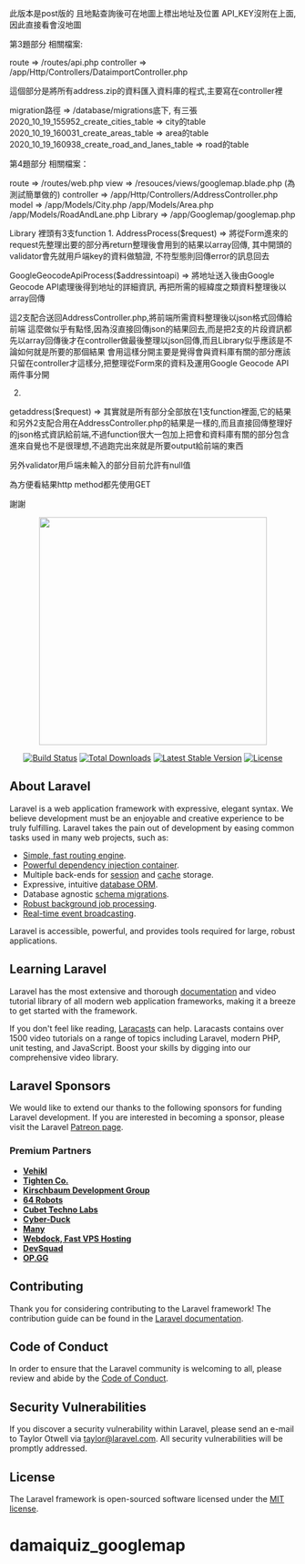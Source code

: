 此版本是post版的
且地點查詢後可在地圖上標出地址及位置
API_KEY沒附在上面,因此直接看會沒地圖

第3題部分
相關檔案:

route => /routes/api.php 
controller => /app/Http/Controllers/DataimportController.php

這個部分是將所有address.zip的資料匯入資料庫的程式,主要寫在controller裡

migration路徑 => /database/migrations底下, 有三張
2020_10_19_155952_create_cities_table => city的table
2020_10_19_160031_create_areas_table => area的table
2020_10_19_160938_create_road_and_lanes_table => road的table

第4題部分
相關檔案：

route => /routes/web.php
view => /resouces/views/googlemap.blade.php    (為測試簡單做的)
controller => /app/Http/Controllers/AddressController.php
model => /app/Models/City.php
	     /app/Models/Area.php
	     /app/Models/RoadAndLane.php
Library => /app/Googlemap/googlemap.php

Library 裡頭有3支function
1.
AddressProcess($request) => 將從Form進來的 request先整理出要的部分再return整理後會用到的結果以array回傳, 其中開頭的validator會先就用戶端key的資料做驗證, 不符型態則回傳error的訊息回去

GoogleGeocodeApiProcess($addressintoapi) => 將地址送入後由Google Geocode API處理後得到地址的詳細資訊, 再把所需的經緯度之類資料整理後以array回傳

這2支配合送回AddressController.php,將前端所需資料整理後以json格式回傳給前端
這麼做似乎有點怪,因為沒直接回傳json的結果回去,而是把2支的片段資訊都先以array回傳後才在controller做最後整理以json回傳,而且Library似乎應該是不論如何就是所要的那個結果
會用這樣分開主要是覺得會與資料庫有關的部分應該只留在controller才這樣分,把整理從Form來的資料及運用Google Geocode API兩件事分開

2.
getaddress($request) => 其實就是所有部分全部放在1支function裡面,它的結果和另外2支配合用在AddressController.php的結果是一樣的,而且直接回傳整理好的json格式資訊給前端,不過function很大一包加上把會和資料庫有關的部分包含進來自覺也不是很理想,不過跑完出來就是所要output給前端的東西

另外validator用戶端未輸入的部分目前允許有null值

為方便看結果http method都先使用GET

謝謝　

<p align="center"><a href="https://laravel.com" target="_blank"><img src="https://raw.githubusercontent.com/laravel/art/master/logo-lockup/5%20SVG/2%20CMYK/1%20Full%20Color/laravel-logolockup-cmyk-red.svg" width="400"></a></p>

<p align="center">
<a href="https://travis-ci.org/laravel/framework"><img src="https://travis-ci.org/laravel/framework.svg" alt="Build Status"></a>
<a href="https://packagist.org/packages/laravel/framework"><img src="https://img.shields.io/packagist/dt/laravel/framework" alt="Total Downloads"></a>
<a href="https://packagist.org/packages/laravel/framework"><img src="https://img.shields.io/packagist/v/laravel/framework" alt="Latest Stable Version"></a>
<a href="https://packagist.org/packages/laravel/framework"><img src="https://img.shields.io/packagist/l/laravel/framework" alt="License"></a>
</p>

## About Laravel

Laravel is a web application framework with expressive, elegant syntax. We believe development must be an enjoyable and creative experience to be truly fulfilling. Laravel takes the pain out of development by easing common tasks used in many web projects, such as:

- [Simple, fast routing engine](https://laravel.com/docs/routing).
- [Powerful dependency injection container](https://laravel.com/docs/container).
- Multiple back-ends for [session](https://laravel.com/docs/session) and [cache](https://laravel.com/docs/cache) storage.
- Expressive, intuitive [database ORM](https://laravel.com/docs/eloquent).
- Database agnostic [schema migrations](https://laravel.com/docs/migrations).
- [Robust background job processing](https://laravel.com/docs/queues).
- [Real-time event broadcasting](https://laravel.com/docs/broadcasting).

Laravel is accessible, powerful, and provides tools required for large, robust applications.

## Learning Laravel

Laravel has the most extensive and thorough [documentation](https://laravel.com/docs) and video tutorial library of all modern web application frameworks, making it a breeze to get started with the framework.

If you don't feel like reading, [Laracasts](https://laracasts.com) can help. Laracasts contains over 1500 video tutorials on a range of topics including Laravel, modern PHP, unit testing, and JavaScript. Boost your skills by digging into our comprehensive video library.

## Laravel Sponsors

We would like to extend our thanks to the following sponsors for funding Laravel development. If you are interested in becoming a sponsor, please visit the Laravel [Patreon page](https://patreon.com/taylorotwell).

### Premium Partners

- **[Vehikl](https://vehikl.com/)**
- **[Tighten Co.](https://tighten.co)**
- **[Kirschbaum Development Group](https://kirschbaumdevelopment.com)**
- **[64 Robots](https://64robots.com)**
- **[Cubet Techno Labs](https://cubettech.com)**
- **[Cyber-Duck](https://cyber-duck.co.uk)**
- **[Many](https://www.many.co.uk)**
- **[Webdock, Fast VPS Hosting](https://www.webdock.io/en)**
- **[DevSquad](https://devsquad.com)**
- **[OP.GG](https://op.gg)**

## Contributing

Thank you for considering contributing to the Laravel framework! The contribution guide can be found in the [Laravel documentation](https://laravel.com/docs/contributions).

## Code of Conduct

In order to ensure that the Laravel community is welcoming to all, please review and abide by the [Code of Conduct](https://laravel.com/docs/contributions#code-of-conduct).

## Security Vulnerabilities

If you discover a security vulnerability within Laravel, please send an e-mail to Taylor Otwell via [taylor@laravel.com](mailto:taylor@laravel.com). All security vulnerabilities will be promptly addressed.

## License

The Laravel framework is open-sourced software licensed under the [MIT license](https://opensource.org/licenses/MIT).
# damaiquiz_googlemap
